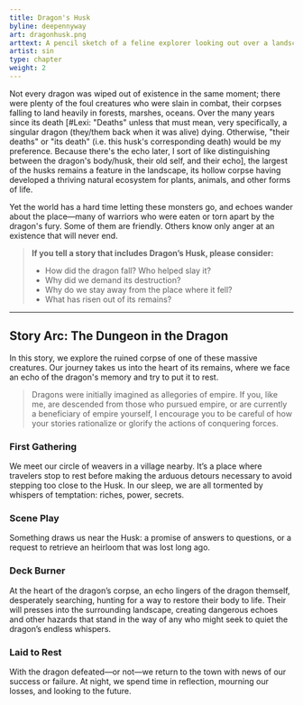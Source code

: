 ```yaml
---
title: Dragon's Husk
byline: deepennyway
art: dragonhusk.png
arttext: A pencil sketch of a feline explorer looking out over a landscape where the skeletal remains of a dragon lie overgrown with vegetation.
artist: sin
type: chapter
weight: 2
---
```


Not every dragon was wiped out of existence in the same moment; there were plenty of the foul creatures who were slain in combat, their corpses falling to land heavily in forests, marshes, oceans. Over the many years since its death [#Lexi: "Deaths" unless that must mean, very specifically, a singular dragon (they/them back when it was alive) dying. Otherwise, "their deaths" or "its death" (i.e. this husk's corresponding death) would be my preference. Because there's the echo later, I sort of like distinguishing between the dragon's body/husk, their old self, and their echo], the largest of the husks remains a feature in the landscape, its hollow corpse having developed a thriving natural ecosystem for plants, animals, and other forms of life.

Yet the world has a hard time letting these monsters go, and echoes wander about the place—many of warriors who were eaten or torn apart by the dragon's fury. Some of them are friendly. Others know only anger at an existence that will never end.

> **If you tell a story that includes Dragon’s Husk, please consider:**
> - How did the dragon fall? Who helped slay it?
> - Why did we demand its destruction?
> - Why do we stay away from the place where it fell?
> - What has risen out of its remains?

***

## Story Arc: The Dungeon in the Dragon
In this story, we explore the ruined corpse of one of these massive creatures. Our journey takes us into the heart of its remains, where we face an echo of the dragon's memory and try to put it to rest.

> Dragons were initially imagined as allegories of empire. If you, like me, are descended from those who pursued empire, or are currently a beneficiary of empire yourself, I encourage you to be careful of how your stories rationalize or glorify the actions of conquering forces.

### First Gathering
We meet our circle of weavers in a village nearby. It’s a place where travelers stop to rest before making the arduous detours necessary to avoid stepping too close to the Husk. In our sleep, we are all tormented by whispers of temptation: riches, power, secrets.

### Scene Play
Something draws us near the Husk: a promise of answers to questions, or a request to retrieve an heirloom that was lost long ago. 

### Deck Burner
At the heart of the dragon’s corpse, an echo lingers of the dragon themself, desperately searching, hunting for a way to restore their body to life. Their will presses into the surrounding landscape, creating dangerous echoes and other hazards that stand in the way of any who might seek to quiet the dragon’s endless whispers.

### Laid to Rest
With the dragon defeated—or not—we return to the town with news of our success or failure. At night, we spend time in reflection, mourning our losses, and looking to the future.
